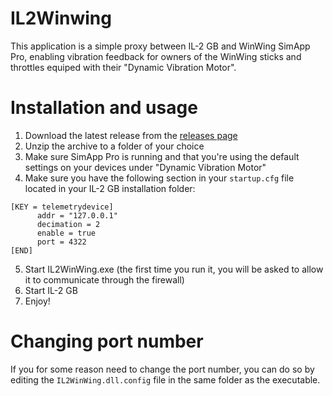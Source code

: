 IL2Winwing
==========

This application is a simple proxy between IL-2 GB and WinWing SimApp Pro, enabling vibration feedback for owners of the WinWing sticks and
throttles equiped with their "Dynamic Vibration Motor".

Installation and usage
======================
1. Download the latest release from the [releases page](https://github.com/AndersHogqvist/IL2WinWing/releases)
2. Unzip the archive to a folder of your choice
3. Make sure SimApp Pro is running and that you're using the default settings on your devices under "Dynamic Vibration Motor"
4. Make sure you have the following section in your `startup.cfg` file located in your IL-2 GB installation folder:
```
[KEY = telemetrydevice]
      addr = "127.0.0.1"
      decimation = 2
      enable = true
      port = 4322
[END]
```
5. Start IL2WinWing.exe (the first time you run it, you will be asked to allow it to communicate through the firewall)
6. Start IL-2 GB
7. Enjoy!

Changing port number
====================
If you for some reason need to change the port number, you can do so by editing the `IL2WinWing.dll.config` file in the same folder as the executable.
